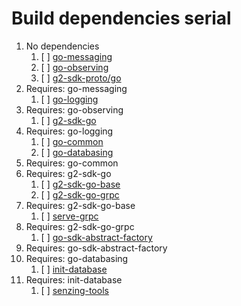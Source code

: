 # Build dependencies serial

1. No dependencies
    1. [ ] [go-messaging](https://github.com/senzing/go-messaging)
    1. [ ] [go-observing](https://github.com/senzing/go-observing)
    1. [ ] [g2-sdk-proto/go](https://github.com/senzing/g2-sdk-proto/go)
1. Requires: go-messaging
    1. [ ] [go-logging](https://github.com/senzing/go-logging)
1. Requires: go-observing
    1. [ ] [g2-sdk-go](https://github.com/senzing/g2-sdk-go)
1. Requires: go-logging
    1. [ ] [go-common](https://github.com/senzing/go-common)
    1. [ ] [go-databasing](https://github.com/senzing/go-databasing)
1. Requires: go-common
1. Requires: g2-sdk-go
    1. [ ] [g2-sdk-go-base](https://github.com/senzing/g2-sdk-go-base)
    1. [ ] [g2-sdk-go-grpc](https://github.com/senzing/g2-sdk-go-grpc)
1. Requires: g2-sdk-go-base
    1. [ ] [serve-grpc](https://github.com/Senzing/serve-grpc)
1. Requires: g2-sdk-go-grpc
    1. [ ] [go-sdk-abstract-factory](https://github.com/senzing/go-sdk-abstract-factory)
1. Requires: go-sdk-abstract-factory
1. Requires: go-databasing
    1. [ ] [init-database](https://github.com/Senzing/init-database)
1. Requires: init-database
    1. [ ] [senzing-tools](https://github.com/Senzing/senzing-tools)
